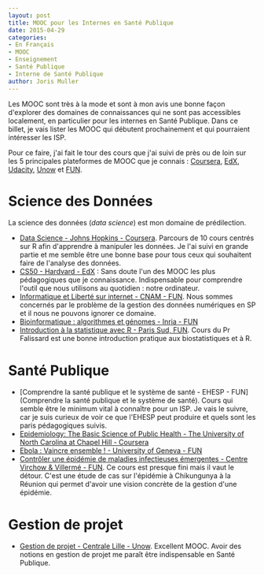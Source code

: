 ```yaml
---
layout: post
title: MOOC pour les Internes en Santé Publique
date: 2015-04-29
categories:
- En Français
- MOOC
- Enseignement
- Santé Publique
- Interne de Santé Publique
author: Joris Muller
---
```


Les MOOC sont très à la mode et sont à mon avis une bonne façon d'explorer des domaines de connaissances qui ne sont pas accessibles localement, en particulier pour les internes en Santé Publique. Dans ce billet, je vais lister les MOOC qui débutent prochainement et qui pourraient intéresser les ISP.

Pour ce faire, j'ai fait le tour des cours que j'ai suivi de près ou de loin sur les 5 principales plateformes de MOOC que je connais : [Coursera](https://www.coursera.org/), [EdX](https://www.edx.org/), [Udacity](https://www.udacity.com/), [Unow](http://www.unow.fr/index.php/realisations) et [FUN](https://www.fun-mooc.fr/cours/).

# Science des Données

La science des données (_data science_) est mon domaine de prédilection.

- [Data Science - Johns Hopkins - Coursera](https://www.coursera.org/specialization/jhudatascience/1). Parcours de 10 cours centrés sur R afin d'apprendre à manipuler les données. Je l'ai suivi en grande partie et me semble être une bonne base pour tous ceux qui souhaitent faire de l'analyse des données.
- [CS50 - Hardvard - EdX](https://www.edx.org/course/introduction-computer-science-harvardx-cs50x) : Sans doute l'un des MOOC les plus pédagogiques que je connaissance. Indispensable pour comprendre l'outil que nous utilisons au quotidien : notre ordinateur.
- [Informatique et Liberté sur internet - CNAM - FUN](https://www.fun-mooc.fr/courses/CNAM/01013/session01/about). Nous sommes concernés par le problème de la gestion des données numériques en SP et il nous ne pouvons ignorer ce domaine.
- [Bioinformatique : algorithmes et génomes - Inria - FUN](https://www.fun-mooc.fr/courses/inria/41003/session01/about)
- [Introduction à la statistique avec R - Paris Sud, FUN](https://www.fun-mooc.fr/courses/UPSUD/42001S03/session03/about). Cours du Pr Falissard est une bonne introduction pratique aux biostatistiques et à R. 

# Santé Publique

- [Comprendre la santé publique et le système de santé - EHESP - FUN](Comprendre la santé publique et le système de santé). Cours qui semble être le minimum vital à connaître pour un ISP. Je vais le suivre, car je suis curieux de voir ce que l'EHESP peut produire et quels sont les paris pédagogiques suivis.
- [Epidemiology: The Basic Science of Public Health - The University of North Carolina at Chapel Hill - Coursera](https://www.coursera.org/learn/epidemiology/outline)
- [Ebola : Vaincre ensemble ! - University of Geneva - FUN](https://www.coursera.org/learn/ebola-vaincre-ensemble/outline)
- [Contrôler une épidémie de maladies infectieuses émergentes - Centre Virchow & Villermé - FUN](https://www.fun-mooc.fr/courses/VirchowVillerme/06001S02/Trimestre_1_2015/about). Ce cours est presque fini mais il vaut le détour. C'est une étude de cas sur l'épidémie à Chikungunya à la Réunion qui permet d'avoir une vision concrète de la gestion d'une épidémie.

# Gestion de projet

- [Gestion de projet - Centrale Lille - Unow](http://mooc.gestiondeprojet.pm/). Excellent MOOC. Avoir des notions en gestion de projet me paraît être indispensable en Santé Publique.

